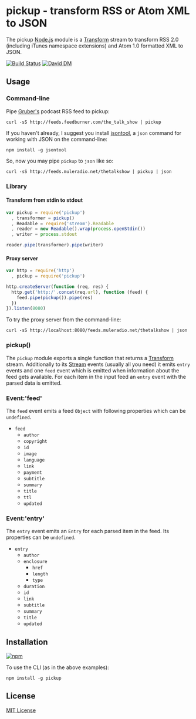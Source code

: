# pickup - transform RSS or Atom XML to JSON 

The pickup [Node.js](http://nodejs.org/) module is a [Transform](http://nodejs.org/api/stream.html#stream_class_stream_transform) stream to transform RSS 2.0 (including iTunes namespace extensions) and Atom 1.0 formatted XML to JSON.

[![Build Status](https://secure.travis-ci.org/michaelnisi/pickup.png)](http://travis-ci.org/michaelnisi/pickup) [![David DM](https://david-dm.org/michaelnisi/pickup.png)](http://david-dm.org/michaelnisi/pickup)

## Usage

### Command-line

Pipe [Gruber's](http://daringfireball.net/) podcast RSS feed to pickup:
```
curl -sS http://feeds.feedburner.com/the_talk_show | pickup
```
If you haven't already, I suggest you install [jsontool](https://github.com/trentm/json), a `json` command for working with JSON on the command-line:
```
npm install -g jsontool
```
So, now you may pipe `pickup` to `json` like so:
```
curl -sS http://feeds.muleradio.net/thetalkshow | pickup | json
```
### Library

#### Transform from stdin to stdout
```js
var pickup = require('pickup')
  , transformer = pickup()
  , Readable = require('stream').Readable
  , reader = new Readable().wrap(process.openStdin())
  , writer = process.stdout

reader.pipe(transformer).pipe(writer)
```
#### Proxy server
```js
var http = require('http')
  , pickup = require('pickup')

http.createServer(function (req, res) {
  http.get('http:/'.concat(req.url), function (feed) {
    feed.pipe(pickup()).pipe(res)
  })
}).listen(8080)
```
To try the proxy server from the command-line:
```
curl -sS http://localhost:8080/feeds.muleradio.net/thetalkshow | json
```
### pickup()

The `pickup` module exports a single function that returns a [Transform](http://nodejs.org/api/stream.html#stream_class_stream_transform) stream. Additionally to its [Stream](http://nodejs.org/api/stream.html) events (usually all you need) it emits `entry` events and one `feed` event which is emitted when information about the feed gets available. For each item in the input feed an `entry` event with the parsed data is emitted.

### Event:'feed'

The `feed` event emits a feed `Object` with following properties which can be `undefined`.

- `feed`
    - `author`
    - `copyright`
    - `id`
    - `image`
    - `language`
    - `link`
    - `payment`
    - `subtitle`
    - `summary` 
    - `title`
    - `ttl`
    - `updated`

### Event:'entry'

The `entry` event emits an `Entry` for each parsed item in the feed. Its properties can be `undefined`.

- `entry`
    - `author`
    - `enclosure`
        - `href`
        - `length`
        - `type`
    - `duration`
    - `id`
    - `link`
    - `subtitle`
    - `summary`
    - `title`
    - `updated`

## Installation

[![npm](https://nodei.co/npm/pickup.png?compact=true)](https://npmjs.org/package/pickup) 

To use the CLI (as in the above examples):
```
npm install -g pickup
```
## License

[MIT License](https://raw.github.com/michaelnisi/pickup/master/LICENSE)
